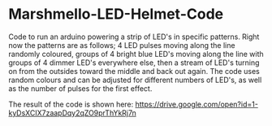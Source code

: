 # Marshmello-LED-Helmet-Code
Code to run an arduino powering a strip of LED's in specific patterns. Right now the patterns are as follows; 4 LED pulses moving along the line randomly coloured, groups of 4 bright blue LED's moving along the line with groups of 4 dimmer LED's everywhere else, then a stream of LED's turning on from the outsides toward the middle and back out again. The code uses random colours and can be adjusted for different numbers of LED's, as well as the number of pulses for the first effect.

The result of the code is shown here: https://drive.google.com/open?id=1-kyDsXCIX7zaapDqy2qZO9prThYkRj7n
